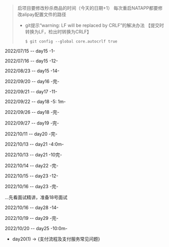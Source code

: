 > 启项目要修改秒杀商品的时间（今天的日期+1）
> 每次重启NATAPP都要修改alipay配置文件的路径
> 
> + git提示“warning: LF will be replaced by CRLF”的解决办法
> 【提交时转换为LF，检出时转换为CRLF】 
> 
>   ``$ git config --global core.autocrlf true``

2022/07/15 -- day15  -1- 

2022/07/16 -- day15 -12-

2022/08/23 -- day15 -14-

2022/09/20 -- day16 -完-

2022/09/21 -- day17 -11-

2022/09/22 -- day18 -5: 1m-

2022/09/26 -- day18 -完-

2022/09/27 -- day19 -完-

2022/10/11 -- day20 -完-

2022/10/13 -- day21 -4:0m-

2022/10/13 -- day21 -10完-

2022/10/14 -- day22 -完-

2022/10/15 -- day23 -12-

2022/10/16 -- day23 -完-

...先看面试精讲，准备18号面试

2022/10/16 -- day28 -14-

2022/10/19 -- day29 -完-

2022/10/20 -- day25 -10:0m-

+ day20(1) -> {支付流程及支付服务常见问题}